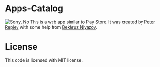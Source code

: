 # Apps-Catalog
![Sorry, No](https://i.imgur.com/0LEb88X.png)
This is a web app similar to Play Store.
It was created by [Peter Repiev](https://github.com/Potriashka) with some help from [Bekhruz Niyazov](https://github.com/BekhruzSNiyazov).
# License
This code is licensed with MIT license.
